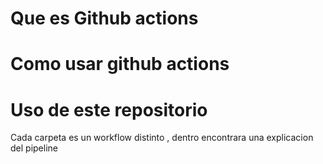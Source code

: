 # Que es Github actions

# Como usar github actions

# Uso de este repositorio

Cada carpeta es un workflow distinto , dentro encontrara una explicacion del pipeline



